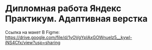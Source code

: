 # Дипломная работа Яндекс Практикум. Адаптивная верстка

Ссылка на макет В Figme: https://drive.google.com/file/d/1yOVgYpIAxGOWnuelz5__kywl-iNS4Cfx/view?usp=sharing